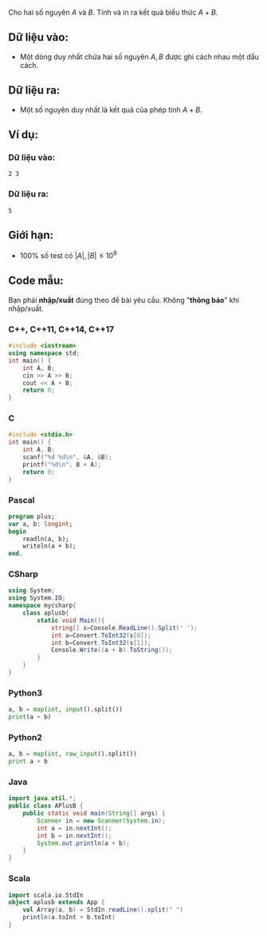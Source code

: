 Cho hai số nguyên $A$ và $B$. Tính và in ra kết quả biểu thức $A+B$.

## Dữ liệu vào:
- Một dòng duy nhất chứa hai số nguyên $A, B$ được ghi cách nhau một dấu cách.

## Dữ liệu ra:
- Một số nguyên duy nhất là kết quả của phép tính $A+B$.

## Ví dụ:
### Dữ liệu vào:
```plain
2 3
```

### Dữ liệu ra:
```plain
5
```

## Giới hạn:
- $100\%$ số test có $|A|, |B| \le 10^9$

## Code mẫu:
Bạn phải **nhập/xuất** đúng theo đề bài yêu cầu. Không "**thông báo**" khi nhập/xuất.
### C++, C++11, C++14, C++17
```C++
#include <iostream>
using namespace std;
int main() {
    int A, B;
    cin >> A >> B;
    cout << A + B;
    return 0;
}
```

### C
```C
#include <stdio.h>
int main() {
    int A, B;
    scanf("%d %d\n", &A, &B);
    printf("%d\n", B + A);
    return 0;
}
```

### Pascal
```Pascal
program plus;
var a, b: longint;
begin
    readln(a, b);
    writeln(a + b);
end.
```

### CSharp
```C#
using System;
using System.IO;
namespace mycsharp{
	class aplusb{
		static void Main(){
			string[] s=Console.ReadLine().Split(' ');
			int a=Convert.ToInt32(s[0]);
			int b=Convert.ToInt32(s[1]);
			Console.Write((a + b).ToString());
		}
	}
}
```

### Python3
```python
a, b = map(int, input().split())
print(a + b)
```

### Python2
```python
a, b = map(int, raw_input().split())
print a + b
```

### Java
```java
import java.util.*;
public class APlusB {
    public static void main(String[] args) {
        Scanner in = new Scanner(System.in);
		int a = in.nextInt();
        int b = in.nextInt();
        System.out.println(a + b);
    }
}
```

### Scala
```scala
import scala.io.StdIn
object aplusb extends App {
	val Array(a, b) = StdIn.readLine().split(" ")
    println(a.toInt + b.toInt)
}
```